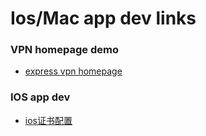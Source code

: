 # Ios/Mac app dev links

### VPN homepage demo
 - [express vpn homepage](https://www.express-vpn-signup.info/)

### IOS app dev
 - [ios证书配置](https://blog.csdn.net/LG_sun/article/details/54375955)
